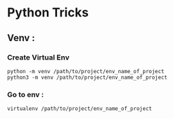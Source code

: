 # Python Tricks

## Venv :

### Create Virtual Env
```python=
python -m venv /path/to/project/env_name_of_project
python3 -m venv /path/to/project/env_name_of_project
```

### Go to env : 
```python=
virtualenv /path/to/project/env_name_of_project
```

